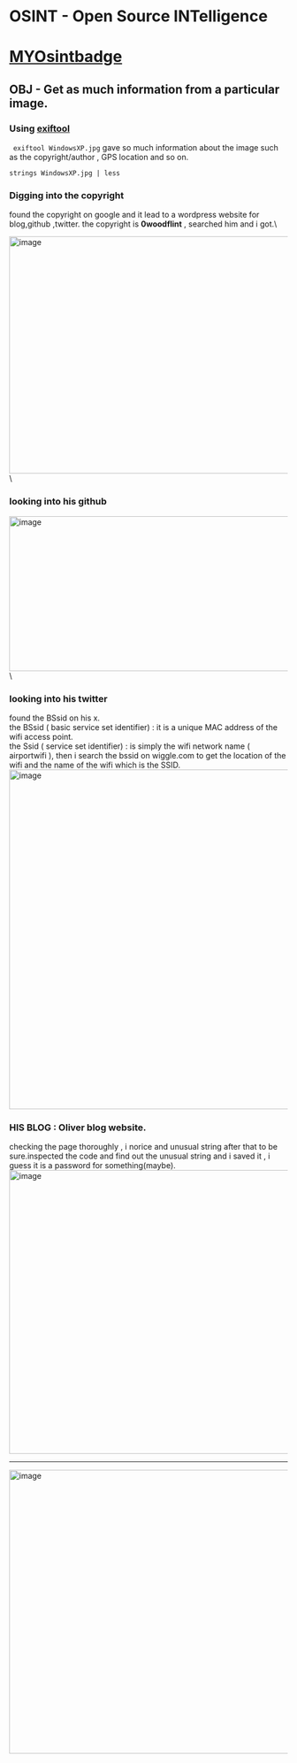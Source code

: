 # OSINT - Open Source INTelligence
# [MYOsintbadge](https://tryhackme.com/ixDamien/badges/ohsint)
## OBJ - Get as much information from a particular image.


### Using [exiftool](https://github.com/exiftool/exiftool#)
``` exiftool WindowsXP.jpg``` 
gave so much information about the image such as the copyright/author , GPS location and so on.

``` strings WindowsXP.jpg | less ```
### Digging into the copyright
found the copyright on google and it lead to a wordpress website for blog,github ,twitter.
the copyright is **0woodflint**  , searched him and i got.\

<img width="691" height="429" alt="image" src="https://github.com/user-attachments/assets/2954a1d7-65b4-476a-bff8-66feef3f2e80" />\

### looking into his github 
<img width="577" height="280" alt="image" src="https://github.com/user-attachments/assets/3a48e800-8552-4e74-80c8-bbb7ee941c4e" />\

### looking into his twitter 
found the BSsid on his x.  
the BSsid ( basic service set identifier) : it is a unique MAC address of the wifi access point.  
the Ssid ( service set identifier) : is simply the wifi network name ( airportwifi ), then i search the bssid on wiggle.com to get the location of the wifi and the name of the wifi which is the SSID.  
<img width="602" height="614" alt="image" src="https://github.com/user-attachments/assets/f0ca8d7d-3cb6-4c69-9305-de441c86f904" />



### HIS BLOG : Oliver blog website. 
checking the page thoroughly , i norice and unusual string after that to be sure.inspected the code and find out the unusual string and i saved it , i guess it is a password for something(maybe).
<img width="846" height="513" alt="image" src="https://github.com/user-attachments/assets/fc63d193-d333-41d9-88e7-4659affd420e" />
________________________________________________________________________________________________________
<img width="846" height="513" alt="image" src="https://github.com/user-attachments/assets/70a59a25-3b85-4e68-bc7d-256483b4922c" />
